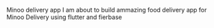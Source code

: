 Minoo delivery app 
I am about to build ammazing food delivery app for Minoo Delivery using flutter and fierbase
